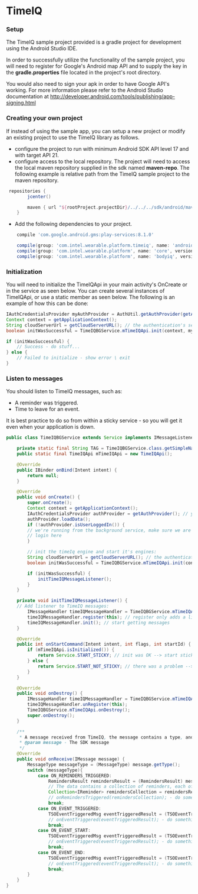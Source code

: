 # TimeIQ

### Setup

 The TimeIQ sample project provided is a gradle project for development using the Android Studio IDE.

 In order to successfully utilize the functionality of the sample project, you will need to register for Google's Android map API and to supply the key in the **gradle.properties** file located in the project's root directory.

 You would also need to sign your apk in order to have Google API's working. For more information please refer to the Android Studio documentation at http://developer.android.com/tools/publishing/app-signing.html

### Creating your own project

If instead of using the sample app, you can setup a new project or modify an existing project to use the TimeIQ library as follows.

- configure the project to run with minimum Android SDK API level 17 and with target API 21.
- configure access to the local repository. The project will need to access the local maven repository supplied in the sdk named **maven-repo**. The following example is relative path from the TimeIQ sample project to the maven repository.

```gradle
 repositories {
        jcenter()

        maven { url "${rootProject.projectDir}/../../../sdk/android/maven-repo/" }
    }
```
- Add the following dependencies to your project.

```gradle
    compile 'com.google.android.gms:play-services:8.1.0'

    compile(group: 'com.intel.wearable.platform.timeiq', name: 'android-platform-lib', version: '1.0.0')
    compile(group: 'com.intel.wearable.platform', name: 'core', version: '0.3.1')
    compile(group: 'com.intel.wearable.platform', name: 'bodyiq', version: '0.4.1')
```



### Initialization

You will need to initialize the TimeIQApi in your main activity's OnCreate or in the service as seen below.
You can create several instances of TimeIQApi, or use a static member as seen below.
The following is an example of how this can be done:

```java
IAuthCredentialsProvider myAuthProvider = AuthUtil.getAuthProvider(getApplicationContext()); // your authentication provider
Context context = getApplicationContext();
String cloudServerUrl = getCloudServerURL(); // the authentication's server URL
boolean initWasSuccessful = TimeIQBGService.mTimeIQApi.init(context, myAuthProvider, cloudServerUrl); // see the next section about the background service

if (initWasSuccessful) {
	// Success - do stuff...
} else {
	// Failed to initialize - show error \ exit
}
```

### Listen to messages

You should listen to TimeIQ messages, such as:
* A reminder was triggered.
* Time to leave for an event.

It is best practice to do so from within a sticky service - so you will get it even when your application is down.

```java
public class TimeIQBGService extends Service implements IMessageListener {

    private static final String TAG = TimeIQBGService.class.getSimpleName();
    public static final TimeIQApi mTimeIQApi = new TimeIQApi();

    @Override
    public IBinder onBind(Intent intent) {
        return null;
    }

    @Override
    public void onCreate() {
        super.onCreate();
        Context context = getApplicationContext();
        IAuthCredentialsProvider authProvider = getAuthProvider(); // you will need to implement and authentication provider
        authProvider.loadData();
        if (!authProvider.isUserLoggedIn()) {
        // we're running from the background service, make sure we are trying to login before initializing the SDK
        // login here
        }

        // init the timeIq engine and start it's engines:
        String cloudServerUrl = getCloudServerURL(); // the authentication's server URL
        boolean initWasSuccessful = TimeIQBGService.mTimeIQApi.init(context, authProvider, cloudServerUrl);

        if (initWasSuccessful) {
            initTimeIQMessageListener();
        }
    }

    private void initTimeIQMessageListener() {
    // Add listener to TimeIQ messages:
        IMessageHandler timeIQMessageHandler = TimeIQBGService.mTimeIQApi.getMessageHandler();
        timeIQMessageHandler.register(this); // register only adds a listener. Messages will be queued until the messageHandler will be initialized.
        timeIQMessageHandler.init(); // start getting messages
    }

    @Override
    public int onStartCommand(Intent intent, int flags, int startId) {
        if (mTimeIQApi.isInitialized()) {
            return Service.START_STICKY; // init was OK --> start sticky
        } else {
        	return Service.START_NOT_STICKY; // there was a problem --> not sticky
        }
    }

    @Override
    public void onDestroy() {
        IMessageHandler timeIQMessageHandler = TimeIQBGService.mTimeIQApi.getMessageHandler();
        timeIQMessageHandler.unRegister(this);
        TimeIQBGService.mTimeIQApi.onDestroy();
        super.onDestroy();
    }

	/**
     * A message received from TimeIQ, the message contains a type, and a data that correspond to that type
     * @param message - The SDK message
     */
    @Override
    public void onReceive(IMessage message) {
        MessageType messageType = (MessageType) message.getType();
        switch (messageType){
            case ON_REMINDERS_TRIGGERED:
                RemindersResult remindersResult = (RemindersResult) message.getData();
                // The data contains a collection of reminders, each of them was triggered:
                Collection<IReminder> remindersCollection = remindersResult.getResult();
                // onRemindersTriggered(remindersCollection); - do something when the reminder is triggered
                break;
            case ON_EVENT_TRIGGERED:
                TSOEventTriggeredMsg eventTriggeredResult = (TSOEventTriggeredMsg) message.getData();
                // onEventTriggered(eventTriggeredResult); - do something when the event is triggered
                break;
            case ON_EVENT_START:
                TSOEventTriggeredMsg eventTriggeredResult = (TSOEventTriggeredMsg) message.getData();
                // onEventTriggered(eventTriggeredResult); - do something when the event is starts
                break;
            case ON_EVENT_END:
                TSOEventTriggeredMsg eventTriggeredResult = (TSOEventTriggeredMsg) message.getData();
                // onEventTriggered(eventTriggeredResult); - do something when the event is ends
                break;
        }
    }
}
```
